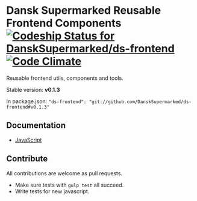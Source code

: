 # Dansk Supermarked Reusable Frontend Components [![Codeship Status for DanskSupermarked/ds-frontend](https://www.codeship.io/projects/95804c00-3030-0132-6740-125210022fc1/status)](https://www.codeship.io/projects/39717) [![Code Climate](https://codeclimate.com/github/DanskSupermarked/ds-frontend/badges/gpa.svg)](https://codeclimate.com/github/DanskSupermarked/ds-frontend)

Reusable frontend utils, components and tools.

Stable version: __v0.1.3__

In package.json: `"ds-frontend": "git://github.com/DanskSupermarked/ds-frontend#v0.1.3"`

## Documentation

- [JavaScript](/docs/javascript.md)

## Contribute

All contributions are welcome as pull requests.

- Make sure tests with `gulp test` all succeed.
- Write tests for new javascript.
